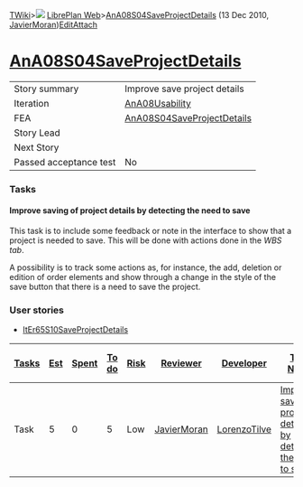 [TWiki](Main_WebHome)&gt;![](/twiki/pub/TWiki/TWikiDocGraphics/web-bg-small.gif) [LibrePlan Web](LibrePlan_WebHome)&gt;[AnA08S04SaveProjectDetails](LibrePlan_AnA08S04SaveProjectDetails "Topic revision: 1 (13 Dec 2010 - 15:46:50)") (13 Dec 2010, [JavierMoran](Main_JavierMoran))[Edit](LibrePlan_AnA08S04SaveProjectDetails?t=1520344046 "Edit this topic text")[Attach](/twiki/bin/attach/LibrePlan/AnA08S04SaveProjectDetails "Attach an image or document to this topic")  

 [AnA08S04SaveProjectDetails](LibrePlan_AnA08S04SaveProjectDetails)
===================================================================

|                        |                                                                    |
|------------------------|--------------------------------------------------------------------|
| Story summary          | Improve save project details                                       |
| Iteration              | [AnA08Usability](LibrePlan_AnA08Usability)                         |
| FEA                    | [AnA08S04SaveProjectDetails](LibrePlan_AnA08S04SaveProjectDetails) |
| Story Lead             |                                                                    |
| Next Story             |                                                                    |
| Passed acceptance test | No                                                                 |

###  Tasks

####  Improve saving of project details by detecting the need to save

This task is to include some feedback or note in the interface to show that a project is needed to save. This will be done with actions done in the *WBS tab*.

A possibility is to track some actions as, for instance, the add, deletion or edition of order elements and show through a change in the style of the save button that there is a need to save the project.

###  User stories

-   [ItEr65S10SaveProjectDetails](LibrePlan_ItEr65S10SaveProjectDetails)

| [Tasks](LibrePlan_AnA08S04SaveProjectDetails?sortcol=0;table=2;up=0#sorted_table "Sort by this column") | [Est](LibrePlan_AnA08S04SaveProjectDetails?sortcol=1;table=2;up=0#sorted_table "Sort by this column") | [Spent](LibrePlan_AnA08S04SaveProjectDetails?sortcol=2;table=2;up=0#sorted_table "Sort by this column") | [To do](LibrePlan_AnA08S04SaveProjectDetails?sortcol=3;table=2;up=0#sorted_table "Sort by this column") | [Risk](LibrePlan_AnA08S04SaveProjectDetails?sortcol=4;table=2;up=0#sorted_table "Sort by this column") | [Reviewer](LibrePlan_AnA08S04SaveProjectDetails?sortcol=5;table=2;up=0#sorted_table "Sort by this column") | [Developer](LibrePlan_AnA08S04SaveProjectDetails?sortcol=6;table=2;up=0#sorted_table "Sort by this column") | [Task Name](LibrePlan_AnA08S04SaveProjectDetails?sortcol=7;table=2;up=0#sorted_table "Sort by this column")   | [Start Date](LibrePlan_AnA08S04SaveProjectDetails?sortcol=8;table=2;up=0#sorted_table "Sort by this column") | [Est End Date](LibrePlan_AnA08S04SaveProjectDetails?sortcol=9;table=2;up=0#sorted_table "Sort by this column") | [End Date](LibrePlan_AnA08S04SaveProjectDetails?sortcol=10;table=2;up=0#sorted_table "Sort by this column") |
|---------------------------------------------------------------------------------------------------------|-------------------------------------------------------------------------------------------------------|---------------------------------------------------------------------------------------------------------|---------------------------------------------------------------------------------------------------------|--------------------------------------------------------------------------------------------------------|------------------------------------------------------------------------------------------------------------|-------------------------------------------------------------------------------------------------------------|---------------------------------------------------------------------------------------------------------------|--------------------------------------------------------------------------------------------------------------|----------------------------------------------------------------------------------------------------------------|-------------------------------------------------------------------------------------------------------------|
| Task                                                                                                    | 5                                                                                                     | 0                                                                                                       | 5                                                                                                       | Low                                                                                                    | [JavierMoran](Main_JavierMoran)                                                                            | [LorenzoTilve](Main_LorenzoTilve)                                                                           | [Improve saving of project details by detecting the need to save](LibrePlan_AnA08S04SaveProjectDetails#TasK1) |                                                                                                              |                                                                                                                |                                                                                                             |
